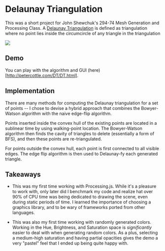 # Delaunay Triangulation

This was a short project for John Shewchuk's 294-74 Mesh Generation and Processing Class. A [Delaunay Triangulation](http://en.wikipedia.org/wiki/Delaunay_triangulation) is defined as triangulation where no point lies inside the circumcircle of any triangle in the triangulation

<img src="http://petercottle.com/miscPics/dt.png"/>

## Demo

You can play with the algorithm and GUI (here)[http://petercottle.com/DT/DT.html].

## Implementation

There are many methods for computing the Delaunay triangulation for a set of points -- I chose to devise a hybrid approach that combines the Bowyer-Watson algorithm with the naive edge-flip algorithm.

Points inserted inside the convex hull of the existing points are located in a sublinear time by using walking-point location. The Bowyer-Watson algorithm then finds the cavity of triangles to delete (essentially a form of BFS), and then these points are re-triangulated.

For points outside the convex hull, each point is first connected to all visible edges. The edge flip algorithm is then used to Delaunay-fy each generated triangle.

## Takeaways

* This was my first time working with Processing.js. While it's a pleasure to work with, only later did I benchmark my code and realize hat over 90% of CPU time was being dedicated to drawing the scene, even during static periods of time. I learned the importance of choosing a graphics library, and to be wary of frameworks ported from other languages.

* This was also my first time working with randomly generated colors. Working in the Hue, Brightness, and Saturation space is *significantly* easier to deal with when generating random colors. As a plus, selecting a medium-high saturation and having partial opacities gives the demo a very "pastel" feel that I ended up being quite happy with.

